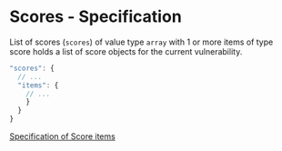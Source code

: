 # Scores - Specification

List of scores (`scores`) of value type `array` with 1 or more items of type
score holds a list of score objects for the current vulnerability.

```javascript
"scores": {
  // ...
  "items": {
    // ...
    }
  }
}
```

[Specification of Score items](scores/score-spec.en.md)

